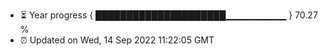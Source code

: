 - ⏳ Year progress { █████████████████████▁▁▁▁▁▁▁▁▁ } 70.27 %
- ⏰ Updated on Wed, 14 Sep 2022 11:22:05 GMT

